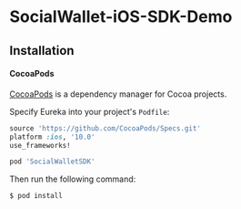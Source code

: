 # SocialWallet-iOS-SDK-Demo

## Installation

#### CocoaPods

[CocoaPods](https://cocoapods.org/) is a dependency manager for Cocoa projects.

Specify Eureka into your project's `Podfile`:

```ruby
source 'https://github.com/CocoaPods/Specs.git'
platform :ios, '10.0'
use_frameworks!

pod 'SocialWalletSDK'
```

Then run the following command:

```bash
$ pod install
```
